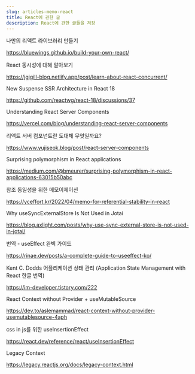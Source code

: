 ```yaml
---
slug: articles-memo-react
title: React에 관한 글
description: React에 관한 글들을 저장
---
```


나만의 리액트 라이브러리 만들기

https://bluewings.github.io/build-your-own-react/

React 동시성에 대해 알아보기

https://jgjgill-blog.netlify.app/post/learn-about-react-concurrent/

New Suspense SSR Architecture in React 18

https://github.com/reactwg/react-18/discussions/37

Understanding React Server Components

https://vercel.com/blog/understanding-react-server-components

리액트 서버 컴포넌트란 도대체 무엇일까요?

https://www.yujiseok.blog/post/react-server-components

Surprising polymorphism in React applications

https://medium.com/@bmeurer/surprising-polymorphism-in-react-applications-63015b50abc

참조 동일성을 위한 메모이제이션

https://yceffort.kr/2022/04/memo-for-referential-stability-in-react

Why useSyncExternalStore Is Not Used in Jotai

https://blog.axlight.com/posts/why-use-sync-external-store-is-not-used-in-jotai/

번역 - useEffect 완벽 가이드

https://rinae.dev/posts/a-complete-guide-to-useeffect-ko/


Kent C. Dodds 어플리케이션 상태 관리 (Application State Management with React 한글 번역)
                                        
https://im-developer.tistory.com/222

React Context without Provider + useMutableSource

https://dev.to/aslemammad/react-context-without-provider-usemutablesource-4aph

css in js를 위한 useInsertionEffect

https://react.dev/reference/react/useInsertionEffect

Legacy Context

https://legacy.reactjs.org/docs/legacy-context.html